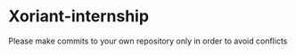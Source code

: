 # Xoriant-internship

Please make commits to your own repository only in order to avoid conflicts


